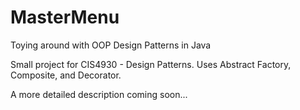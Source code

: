 # MasterMenu
Toying around with OOP Design Patterns in Java

Small project for CIS4930 - Design Patterns. Uses Abstract Factory, Composite, and Decorator.

A more detailed description coming soon...
